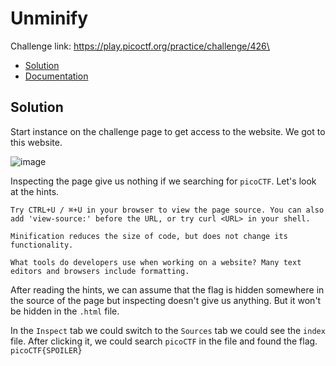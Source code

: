 # Unminify
Challenge link: https://play.picoctf.org/practice/challenge/426\
- [Solution](#solution)
- [Documentation](#documentation)
## Solution
Start instance on the challenge page to get access to the website. We got to this website.

![image](https://github.com/user-attachments/assets/5a31d967-f938-44fd-b644-9a090c49d3ca)

Inspecting the page give us nothing if we searching for `picoCTF`. Let's look at the hints.

`Try CTRL+U / ⌘+U in your browser to view the page source. You can also add 'view-source:' before the URL, or try curl <URL> in your shell.`

`Minification reduces the size of code, but does not change its functionality.`

`What tools do developers use when working on a website? Many text editors and browsers include formatting.`

After reading the hints, we can assume that the flag is hidden somewhere in the source of the page but inspecting doesn't give us anything. But it won't be hidden in the `.html` file.

In the `Inspect` tab we could switch to the `Sources` tab we could see the `index` file. After clicking it, we could search `picoCTF` in the file and found the flag.
`picoCTF{SPOILER}`
